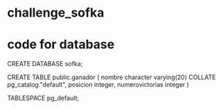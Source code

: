 # challenge_sofka
# code for database
CREATE DATABASE sofka;

CREATE TABLE public.ganador
(
    nombre character varying(20) COLLATE pg_catalog."default",
    posicion integer,
    numerovictorias integer
)

TABLESPACE pg_default;

